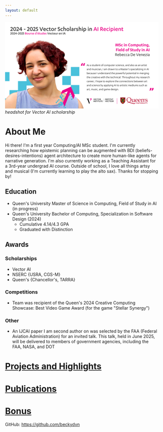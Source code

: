 ```yaml
---
layout: default
---
```

![profile](./imgs/vector-profile.png)
_headshot for Vector AI scholarship_

# About Me
Hi there! I'm a first year Computing/AI MSc student. I'm currently researching how epistemic planning can be augmented with BDI (beliefs-desires-intentions) agent architecture to create more human-like agents for narrative generation. I'm also currently working as a Teaching Assistant for a 3rd-year undergrad AI course. Outside of school, I love all things artsy and musical (I'm currently learning to play the alto sax). Thanks for stopping by!

## Education
- Queen's University Master of Science in Computing, Field of Study in AI (in progress)
- Queen's University Bachelor of Computing, Specialization in Software Design (2024)
  - Cumulative 4.14/4.3 GPA
  - Graduated with Distinction

## Awards

### Scholarships
- Vector AI  
- NSERC {USRA, CGS-M}
- Queen's {Chancellor's, TARRA}

### Competitions
- Team was recipient of the Queen's 2024 Creative Computing Showcase: Best Video Game Award (for the game "Stellar Synergy")

### Other
- An IJCAI paper I am second author on was selected by the FAA (Federal Aviation Administration) for an invited talk. This talk, held in June 2025, will be delivered to members of government agencies, including the FAA, NASA, and DOT

# [Projects and Highlights](./projects.html)
# [Publications](./publications.html)
# [Bonus](./bonus.html)

GitHub: https://github.com/beckydvn